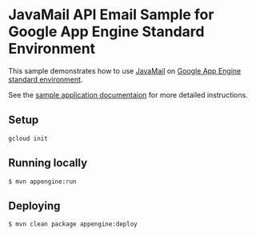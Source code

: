 # JavaMail API Email Sample for Google App Engine Standard Environment

This sample demonstrates how to use [JavaMail][javamail-api] on [Google App Engine
standard environment][ae-docs].

See the [sample application documentaion][sample-docs] for more detailed
instructions.

[ae-docs]: https://cloud.google.com/appengine/docs/java/
[javamail-api]: http://javamail.java.net/
[sample-docs]: https://cloud.google.com/appengine/docs/java/mail/

## Setup

    gcloud init

## Running locally
    $ mvn appengine:run

## Deploying
    $ mvn clean package appengine:deploy
